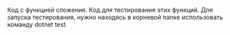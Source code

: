 Код с функцией сложения.
Код для тестирования этих функций.
Для запуска тестирования, нужно находясь в корневой папке использовать команду dotnet test
